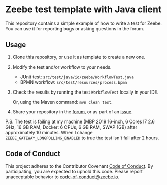 # Zeebe test template with Java client

This repository contains a simple example of how to write a test for Zeebe. You can use it for reporting bugs or asking questions in the forum.

## Usage

1) Clone this repository, or use it as template to create a new one.

2) Modify the test and/or workflow to your needs.

    * JUnit test: `src/test/java/io/zeebe/WorkflowTest.java`
    * BPMN workflow: `src/test/resources/process.bpmn`

3) Check the results by running the test `WorkflowTest` locally in your IDE.

    Or, using the Maven command: `mvn clean test`.

4) Share your repository in the [forum](https://forum.zeebe.io/), or as part of an [issue](https://github.com/zeebe-io/zeebe/issues).

P.S. The test is failing at my machine (MBP 2019 16-inch, 6 Cores I7 2.6 GHz, 16 GB RAM, Docker: 6 CPUs, 6 GB RAM, SWAP 1GB) after approximately 10 minutes. When I change `ZEEBE_GATEWAY_LONGPOLLING_ENABLED` to true the test isn't fall after 2 hours.

## Code of Conduct

This project adheres to the Contributor Covenant [Code of
Conduct](/CODE_OF_CONDUCT.md). By participating, you are expected to uphold
this code. Please report unacceptable behavior to code-of-conduct@zeebe.io.
